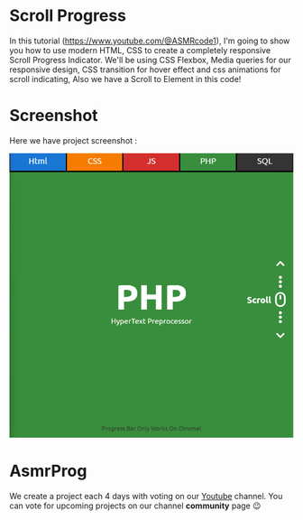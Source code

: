 # Scroll Progress
In this tutorial (https://www.youtube.com/@ASMRcode1), I'm going to show you how to use modern HTML, CSS to create a completely responsive Scroll Progress Indicator. We'll be using CSS Flexbox, Media queries for our responsive design, CSS  transition for hover effect and css animations for scroll indicating, Also we have a Scroll to Element in this code!

# Screenshot
Here we have project screenshot :

![screenshot](screenshot.jpg)

# AsmrProg

We create a project each 4 days with voting on our <a href="https://youtube.com/@AsmrProg" target="_blank">Youtube</a> channel.
You can vote for upcoming projects on our channel **community** page :wink:
